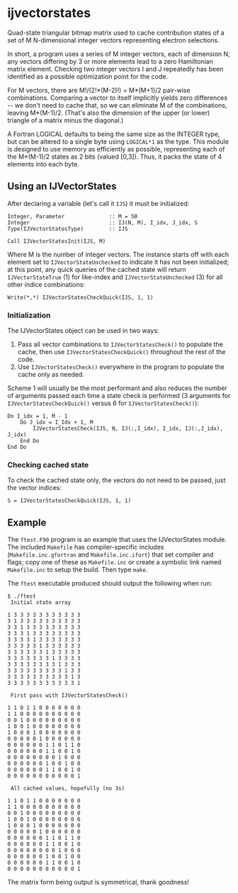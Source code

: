# ijvectorstates

Quad-state triangular bitmap matrix used to cache contribution states of a set of M N-dimensional integer vectors representing electron selections.

In short, a program uses a series of M integer vectors, each of dimension N; any vectors differing by 3 or more elements lead to a zero Hamiltonian matrix element.  Checking two integer vectors I and J repeatedly has been identified as a possible optimization point for the code.

For M vectors, there are M!/(2!\*(M-2)!) = M\*(M+1)/2 pair-wise combinations.  Comparing a vector to itself implicitly yields zero differences -- we don't need to cache that, so we can eliminate M of the combinations, leaving M\*(M-1)/2.  (That's also the dimension of the upper (or lower) triangle of a matrix minus the diagonal.)

A Fortran LOGICAL defaults to being the same size as the INTEGER type, but can be altered to a single byte using `LOGICAL*1` as the type.  This module is designed to use memory as efficiently as possible, representing each of the M\*(M-1)/2 states as 2 bits (valued [0,3]).  Thus, it packs the state of 4 elements into each byte.

## Using an IJVectorStates

After declaring a variable (let's call it `IJS`) it must be initialized:

```
Integer, Parameter              :: M = 50
Integer                         :: IJ(N, M), I_idx, J_idx, S
Type(IJVectorStatesType)        :: IJS

Call IJVectorStatesInit(IJS, M)
```

Where M is the number of integer vectors.  The instance starts off with each element set to `IJVectorStateUnchecked` to indicate it has not been initialized; at this point, any quick queries of the cached state will return `IJVectorStateTrue` (1) for like-index and `IJVectorStateUnchecked` (3) for all other indice combinations:

```
Write(*,*) IJVectorStatesCheckQuick(IJS, 1, 1)
```

### Initialization

The IJVectorStates object can be used in two ways:

1. Pass all vector combinations to `IJVectorStatesCheck()` to populate the cache, then use `IJVectorStatesCheckQuick()` throughout the rest of the code.
2. Use `IJVectorStatesCheck()` everywhere in the program to populate the cache only as needed.

Scheme 1 will usually be the most performant and also reduces the number of arguments passed each time a state check is performed (3 arguments for `IJVectorStatesCheckQuick()` versus 6 for `IJVectorStatesCheck()`):

```
Do I_idx = 1, M - 1
    Do J_idx = I_Idx + 1, M
        IJVectorStatesCheck(IJS, N, IJ(:,I_idx), I_idx, IJ(:,J_idx), J_idx)
    End Do
End Do
```

### Checking cached state

To check the cached state only, the vectors do not need to be passed, just the vector indices:

```
S = IJVectorStatesCheckQuick(IJS, 1, 1)
```

## Example

The `ftest.F90` program is an example that uses the IJVectorStates module.  The included `Makefile` has compiler-specific includes (`Makefile.inc.gfortran` and `Makefile.inc.ifort`) that set compiler and flags; copy one of these as `Makefile.inc` or create a symbolic link named `Makefile.inc` to setup the build.  Then type `make`.

The `ftest` executable produced should output the following when run:

```
$ ./ftest
 Initial state array

1 3 3 3 3 3 3 3 3 3 3 3
3 1 3 3 3 3 3 3 3 3 3 3
3 3 1 3 3 3 3 3 3 3 3 3
3 3 3 1 3 3 3 3 3 3 3 3
3 3 3 3 1 3 3 3 3 3 3 3
3 3 3 3 3 1 3 3 3 3 3 3
3 3 3 3 3 3 1 3 3 3 3 3
3 3 3 3 3 3 3 1 3 3 3 3
3 3 3 3 3 3 3 3 1 3 3 3
3 3 3 3 3 3 3 3 3 1 3 3
3 3 3 3 3 3 3 3 3 3 1 3
3 3 3 3 3 3 3 3 3 3 3 1

 First pass with IJVectorStatesCheck()

1 1 0 1 1 0 0 0 0 0 0 0
1 1 0 0 0 0 0 0 0 0 0 0
0 0 1 0 0 0 0 0 0 0 0 0
1 0 0 1 0 0 0 0 0 0 0 0
1 0 0 0 1 0 0 0 0 0 0 0
0 0 0 0 0 1 0 0 0 0 0 0
0 0 0 0 0 0 1 1 0 1 1 0
0 0 0 0 0 0 1 1 0 0 1 0
0 0 0 0 0 0 0 0 1 0 0 0
0 0 0 0 0 0 1 0 0 1 0 0
0 0 0 0 0 0 1 1 0 0 1 0
0 0 0 0 0 0 0 0 0 0 0 1

 All cached values, hopefully (no 3s)

1 1 0 1 1 0 0 0 0 0 0 0
1 1 0 0 0 0 0 0 0 0 0 0
0 0 1 0 0 0 0 0 0 0 0 0
1 0 0 1 0 0 0 0 0 0 0 0
1 0 0 0 1 0 0 0 0 0 0 0
0 0 0 0 0 1 0 0 0 0 0 0
0 0 0 0 0 0 1 1 0 1 1 0
0 0 0 0 0 0 1 1 0 0 1 0
0 0 0 0 0 0 0 0 1 0 0 0
0 0 0 0 0 0 1 0 0 1 0 0
0 0 0 0 0 0 1 1 0 0 1 0
0 0 0 0 0 0 0 0 0 0 0 1
```

The matrix form being output is symmetrical, thank goodness!
